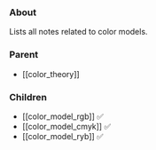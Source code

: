 ### About
Lists all notes related to color models.

### Parent
- [[color_theory]]

### Children
- [[color_model_rgb]] ✅
- [[color_model_cmyk]] ✅
- [[color_model_ryb]] ✅